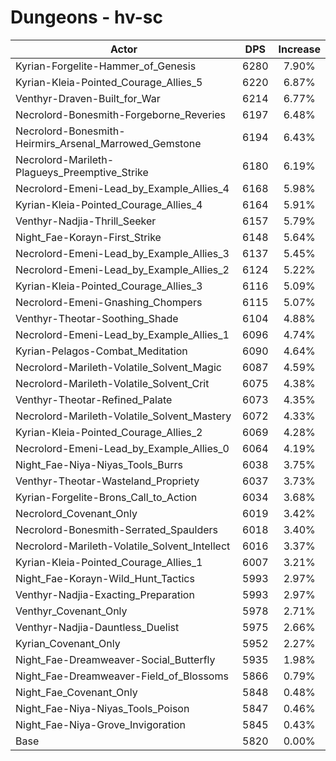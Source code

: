 # Dungeons - hv-sc
| Actor | DPS | Increase |
|---|:---:|:---:|
|Kyrian-Forgelite-Hammer_of_Genesis|6280|7.90%|
|Kyrian-Kleia-Pointed_Courage_Allies_5|6220|6.87%|
|Venthyr-Draven-Built_for_War|6214|6.77%|
|Necrolord-Bonesmith-Forgeborne_Reveries|6197|6.48%|
|Necrolord-Bonesmith-Heirmirs_Arsenal_Marrowed_Gemstone|6194|6.43%|
|Necrolord-Marileth-Plagueys_Preemptive_Strike|6180|6.19%|
|Necrolord-Emeni-Lead_by_Example_Allies_4|6168|5.98%|
|Kyrian-Kleia-Pointed_Courage_Allies_4|6164|5.91%|
|Venthyr-Nadjia-Thrill_Seeker|6157|5.79%|
|Night_Fae-Korayn-First_Strike|6148|5.64%|
|Necrolord-Emeni-Lead_by_Example_Allies_3|6137|5.45%|
|Necrolord-Emeni-Lead_by_Example_Allies_2|6124|5.22%|
|Kyrian-Kleia-Pointed_Courage_Allies_3|6116|5.09%|
|Necrolord-Emeni-Gnashing_Chompers|6115|5.07%|
|Venthyr-Theotar-Soothing_Shade|6104|4.88%|
|Necrolord-Emeni-Lead_by_Example_Allies_1|6096|4.74%|
|Kyrian-Pelagos-Combat_Meditation|6090|4.64%|
|Necrolord-Marileth-Volatile_Solvent_Magic|6087|4.59%|
|Necrolord-Marileth-Volatile_Solvent_Crit|6075|4.38%|
|Venthyr-Theotar-Refined_Palate|6073|4.35%|
|Necrolord-Marileth-Volatile_Solvent_Mastery|6072|4.33%|
|Kyrian-Kleia-Pointed_Courage_Allies_2|6069|4.28%|
|Necrolord-Emeni-Lead_by_Example_Allies_0|6064|4.19%|
|Night_Fae-Niya-Niyas_Tools_Burrs|6038|3.75%|
|Venthyr-Theotar-Wasteland_Propriety|6037|3.73%|
|Kyrian-Forgelite-Brons_Call_to_Action|6034|3.68%|
|Necrolord_Covenant_Only|6019|3.42%|
|Necrolord-Bonesmith-Serrated_Spaulders|6018|3.40%|
|Necrolord-Marileth-Volatile_Solvent_Intellect|6016|3.37%|
|Kyrian-Kleia-Pointed_Courage_Allies_1|6007|3.21%|
|Night_Fae-Korayn-Wild_Hunt_Tactics|5993|2.97%|
|Venthyr-Nadjia-Exacting_Preparation|5993|2.97%|
|Venthyr_Covenant_Only|5978|2.71%|
|Venthyr-Nadjia-Dauntless_Duelist|5975|2.66%|
|Kyrian_Covenant_Only|5952|2.27%|
|Night_Fae-Dreamweaver-Social_Butterfly|5935|1.98%|
|Night_Fae-Dreamweaver-Field_of_Blossoms|5866|0.79%|
|Night_Fae_Covenant_Only|5848|0.48%|
|Night_Fae-Niya-Niyas_Tools_Poison|5847|0.46%|
|Night_Fae-Niya-Grove_Invigoration|5845|0.43%|
|Base|5820|0.00%|
